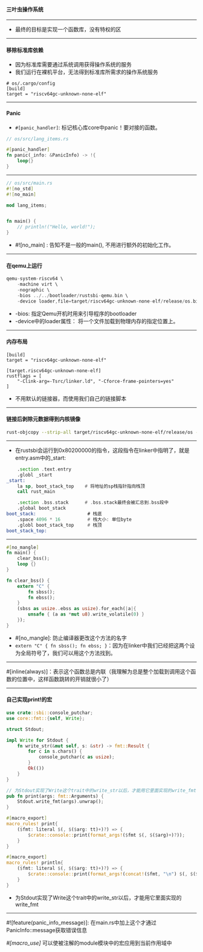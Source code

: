 #### 三叶虫操作系统

---

+ 最终的目标是实现一个函数库，没有特权的区

---

#### 移除标准库依赖

+ 因为标准库需要通过系统调用获得操作系统的服务
+ 我们运行在裸机平台，无法得到标准库所需求的操作系统服务

```config
# os/.cargo/config
[build]
target = "riscv64gc-unknown-none-elf"
```

---

#### Panic

+ `#[panic_handler]`: 标记核心库core中panic！要对接的函数。

```rust
// os/src/lang_items.rs 

#[panic_handler]
fn panic(_info: &PanicInfo) -> !{
    loop{}
}
```

---

```rust
// os/src/main.rs
#![no_std]
#![no_main]

mod lang_items;


fn main() {
    // println!("Hello, world!");
}
```

+ #![no_main] : 告知不是一般的main(), 不用进行额外的初始化工作。

---

#### 在qemu上运行

```rust
qemu-system-riscv64 \ 
    -machine virt \
    -nographic \
    -bios ../../bootloader/rustsbi-qemu.bin \
    -device loader,file=target/riscv64gc-unknown-none-elf/release/os.bin,addr=0x80200000
```

+ -bios: 指定Qemu开机时用来引导程序的bootloader
+ -device中的loader属性： 将一个文件加载到物理内存的指定位置上。

---

#### 内存布局

```config
[build]
target = "riscv64gc-unknown-none-elf"

[target.riscv64gc-unknown-none-elf]
rustflags = [
    "-Clink-arg=-Tsrc/linker.ld", "-Cforce-frame-pointers=yes"
]
```

+ 不用默认的链接器，而使用我们自己的链接脚本

---

#### 链接后剥除元数据得到内核镜像

```bash
rust-objcopy --strip-all target/riscv64gc-unknown-none-elf/release/os -O binary target/riscv64gc-unknown-none-elf/release/os.bin
```

---

+ 在rustsbi会运行到0x80200000的指令，这段指令在linker中指明了，就是entry.asm中的_start:

```asm
    .section .text.entry
    .globl _start
_start:
    la sp, boot_stack_top    # 将地址的sp栈指针指向栈顶
    call rust_main           

    .section .bss.stack      # .bss.stack最终会被汇总到.bss段中
    .global boot_stack
boot_stack:                   # 栈底
    .space 4096 * 16          # 栈大小: 单位byte
    .globl boot_stack_top     # 栈顶
boot_stack_top:
```

---

```rust
#[no_mangle]
fn main() {
    clear_bss();
    loop {}
}

fn clear_bss() {
    extern "C" {
        fn sbss();
        fn ebss();
    }
    (sbss as usize..ebss as usize).for_each(|a|{
        unsafe { (a as *mut u8).write_volatile(0) }
    });
}
```

+ #[no_mangle]: 防止编译器更改这个方法的名字
+ `extern "C" { fn sbss(); fn ebss; }`：因为在linker中我们已经把这两个设为全局符号了，我们可以用这个方法找到。

---

\#[inline(always)]：表示这个函数总是内联（我理解为总是整个加载到调用这个函数的位置中，这样函数跳转的开销就很小了）

---

#### 自己实现print!的宏

```rust
use crate::sbi::console_putchar;
use core::fmt::{self, Write};

struct Stdout;

impl Write for Stdout {
    fn write_str(&mut self, s: &str) -> fmt::Result {
        for c in s.chars() {
            console_putchar(c as usize);
        }
        Ok(())
    }
}

// 为Stdout实现了Write这个trait中的write_str以后，才能用它里面实现的write_fmt
pub fn print(args: fmt::Arguments) {
    Stdout.write_fmt(args).unwrap();
}

#[macro_export]
macro_rules! print{
    ($fmt: literal $(, $($arg: tt)+)?) => {
        $crate::console::print(format_args!($fmt $(, $($arg)+)?));
    }
}

#[macro_export]
macro_rules! println{
    ($fmt: literal $(, $($arg: tt)+)?) => {
        $crate::console::print(format_args!(concat!($fmt, "\n") $(, $($arg)+)?))
    }
}
```

+ 为Stdout实现了Write这个trait中的write_str以后，才能用它里面实现的write_fmt

---

\#![feature(panic_info_message)]: 在main.rs中加上这个才通过PanicInfo::message获取错误信息

*#[macro_use]* 可以使被注解的module模块中的宏应用到当前作用域中

